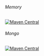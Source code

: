 ###### Memory
[![Maven Central](https://maven-badges.herokuapp.com/maven-central/com.github.rostislav-maslov.rcore/memory/badge.svg)](https://maven-badges.herokuapp.com/maven-central/com.github.rostislav-maslov.rcore/memory)

###### Mongo
[![Maven Central](https://maven-badges.herokuapp.com/maven-central/com.github.rostislav-maslov.rcore/mongo/badge.svg)](https://maven-badges.herokuapp.com/maven-central/com.github.rostislav-maslov.rcore/mongo)
